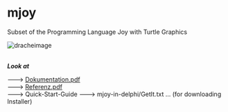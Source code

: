 # mjoy
Subset of the Programming Language Joy with Turtle Graphics


![dracheimage](https://fpstefan.github.io/fpstefande/dracheimage.png)

\
***Look at***

---> [Dokumentation.pdf](https://github.com/Fpstefan/mjoy/blob/master/Dokumentation.pdf)\
---> [Referenz.pdf](https://github.com/Fpstefan/mjoy/blob/master/Referenz.pdf)\
---> Quick-Start-Guide
---> mjoy-in-delphi/GetIt.txt ... (for downloading Installer)
